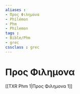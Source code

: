 ```yaml
---
aliases : 
- Προς Φιλημονα
- Philémon
- Phm
- Philemon
tags : 
- Bible/Phm
- grec
cssclass : grec
---
```


# Προς Φιλημονα

[[TXR Phm 1|Προς Φιλημονα 1]]
